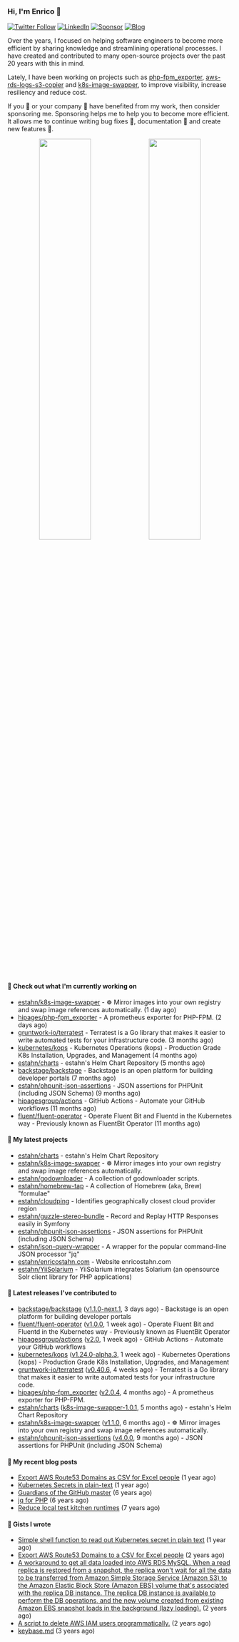 ### Hi, I'm Enrico 👋

[![Twitter Follow](https://img.shields.io/twitter/follow/estahn?color=green&logo=twitter&style=for-the-badge)](http://twitter.com/estahn)
[![LinkedIn](https://img.shields.io/badge/LinkedIn--%20?style=for-the-badge&logo=linkedin&color=green)](https://linkedin.com/in/enricostahn)
[![Sponsor](https://img.shields.io/github/sponsors/estahn?color=green&logo=github-sponsors&style=for-the-badge)](https://github.com/sponsors/estahn)
[![Blog](https://img.shields.io/badge/Blog--%20?style=for-the-badge&logo=blog&color=green)](https://enricotahn.com)

Over the years, I focused on helping software engineers to become more efficient by sharing knowledge and streamlining operational processes. I have created and contributed to many open-source projects over the past 20 years with this in mind.

Lately, I have been working on projects such as [php-fpm_exporter](https://github.com/hipages/php-fpm_exporter), [aws-rds-logs-s3-copier](https://github.com/hipagesgroup/aws-rds-logs-s3-copier) and [k8s-image-swapper](https://github.com/estahn/k8s-image-swapper), to improve visibility, increase resiliency and reduce cost.

If you :bust_in_silhouette: or your company :office: have benefited from my work, then consider sponsoring me. Sponsoring helps me to help you to become more efficient. It allows me to continue writing bug fixes :bug:, documentation :memo: and create new features :unicorn:.

<p align="center">
  <img width="48%" src="https://github-readme-stats.vercel.app/api?username=estahn&show_icons=true&theme=default" />
  <img width="48%" src="https://github-readme-streak-stats.herokuapp.com/?user=estahn&theme=default" />
</p>

#### 👷 Check out what I'm currently working on

- [estahn/k8s-image-swapper](https://github.com/estahn/k8s-image-swapper) - :wheel_of_dharma: Mirror images into your own registry and swap image references automatically. (1 day ago)
- [hipages/php-fpm_exporter](https://github.com/hipages/php-fpm_exporter) - A prometheus exporter for PHP-FPM. (2 days ago)
- [gruntwork-io/terratest](https://github.com/gruntwork-io/terratest) -  Terratest is a Go library that makes it easier to write automated tests for your infrastructure code. (3 months ago)
- [kubernetes/kops](https://github.com/kubernetes/kops) - Kubernetes Operations (kops) - Production Grade K8s Installation, Upgrades, and Management (4 months ago)
- [estahn/charts](https://github.com/estahn/charts) - estahn&#39;s Helm Chart Repository (5 months ago)
- [backstage/backstage](https://github.com/backstage/backstage) - Backstage is an open platform for building developer portals (7 months ago)
- [estahn/phpunit-json-assertions](https://github.com/estahn/phpunit-json-assertions) - JSON assertions for PHPUnit (including JSON Schema) (9 months ago)
- [hipagesgroup/actions](https://github.com/hipagesgroup/actions) - GitHub Actions - Automate your GitHub workflows (11 months ago)
- [fluent/fluent-operator](https://github.com/fluent/fluent-operator) - Operate Fluent Bit and Fluentd in the Kubernetes way - Previously known as FluentBit Operator (11 months ago)

#### 🌱 My latest projects

- [estahn/charts](https://github.com/estahn/charts) - estahn&#39;s Helm Chart Repository
- [estahn/k8s-image-swapper](https://github.com/estahn/k8s-image-swapper) - :wheel_of_dharma: Mirror images into your own registry and swap image references automatically.
- [estahn/godownloader](https://github.com/estahn/godownloader) - A collection of godownloader scripts.
- [estahn/homebrew-tap](https://github.com/estahn/homebrew-tap) - A collection of Homebrew (aka, Brew) &#34;formulae&#34;
- [estahn/cloudping](https://github.com/estahn/cloudping) - Identifies geographically closest cloud provider region
- [estahn/guzzle-stereo-bundle](https://github.com/estahn/guzzle-stereo-bundle) - Record and Replay HTTP Responses easily in Symfony
- [estahn/phpunit-json-assertions](https://github.com/estahn/phpunit-json-assertions) - JSON assertions for PHPUnit (including JSON Schema)
- [estahn/json-query-wrapper](https://github.com/estahn/json-query-wrapper) - A wrapper for the popular command-line JSON processor &#34;jq&#34;
- [estahn/enricostahn.com](https://github.com/estahn/enricostahn.com) - Website enricostahn.com
- [estahn/YiiSolarium](https://github.com/estahn/YiiSolarium) - YiiSolarium integrates Solarium (an opensource Solr client library for PHP applications)

#### 🔭 Latest releases I've contributed to

- [backstage/backstage](https://github.com/backstage/backstage) ([v1.1.0-next.1](https://github.com/backstage/backstage/releases/tag/v1.1.0-next.1), 3 days ago) - Backstage is an open platform for building developer portals
- [fluent/fluent-operator](https://github.com/fluent/fluent-operator) ([v1.0.0](https://github.com/fluent/fluent-operator/releases/tag/v1.0.0), 1 week ago) - Operate Fluent Bit and Fluentd in the Kubernetes way - Previously known as FluentBit Operator
- [hipagesgroup/actions](https://github.com/hipagesgroup/actions) ([v2.0](https://github.com/hipagesgroup/actions/releases/tag/v2.0), 1 week ago) - GitHub Actions - Automate your GitHub workflows
- [kubernetes/kops](https://github.com/kubernetes/kops) ([v1.24.0-alpha.3](https://github.com/kubernetes/kops/releases/tag/v1.24.0-alpha.3), 1 week ago) - Kubernetes Operations (kops) - Production Grade K8s Installation, Upgrades, and Management
- [gruntwork-io/terratest](https://github.com/gruntwork-io/terratest) ([v0.40.6](https://github.com/gruntwork-io/terratest/releases/tag/v0.40.6), 4 weeks ago) -  Terratest is a Go library that makes it easier to write automated tests for your infrastructure code.
- [hipages/php-fpm_exporter](https://github.com/hipages/php-fpm_exporter) ([v2.0.4](https://github.com/hipages/php-fpm_exporter/releases/tag/v2.0.4), 4 months ago) - A prometheus exporter for PHP-FPM.
- [estahn/charts](https://github.com/estahn/charts) ([k8s-image-swapper-1.0.1](https://github.com/estahn/charts/releases/tag/k8s-image-swapper-1.0.1), 5 months ago) - estahn&#39;s Helm Chart Repository
- [estahn/k8s-image-swapper](https://github.com/estahn/k8s-image-swapper) ([v1.1.0](https://github.com/estahn/k8s-image-swapper/releases/tag/v1.1.0), 6 months ago) - :wheel_of_dharma: Mirror images into your own registry and swap image references automatically.
- [estahn/phpunit-json-assertions](https://github.com/estahn/phpunit-json-assertions) ([v4.0.0](https://github.com/estahn/phpunit-json-assertions/releases/tag/v4.0.0), 9 months ago) - JSON assertions for PHPUnit (including JSON Schema)

#### 📜 My recent blog posts

- [Export AWS Route53 Domains as CSV for Excel people](https://enricostahn.com/post/export-route53-domains-to-csv/) (1 year ago)
- [Kubernetes Secrets in plain-text](https://enricostahn.com/post/kubernetes-secrets-in-plaintext/) (1 year ago)
- [Guardians of the GitHub master](https://enricostahn.com/post/2016-03-27-guardians-of-the-github-master/) (6 years ago)
- [jq for PHP](https://enricostahn.com/post/2016-03-05-jq-for-php/) (6 years ago)
- [Reduce local test kitchen runtimes](https://enricostahn.com/post/2015-03-17-reduce-local-test-kitchen-runtimes/) (7 years ago)

#### 📓 Gists I wrote

- [Simple shell function to read out Kubernetes secret in plain text](https://gist.github.com/6b8cfac387ffacc8738cbe2ffb675932) (1 year ago)
- [Export AWS Route53 Domains to a CSV for Excel people](https://gist.github.com/33ee9f0ecede6416a168489a7a24ee24) (2 years ago)
- [A workaround to get all data loaded into AWS RDS MySQL. When a read replica is restored from a snapshot, the replica won&#39;t wait for all the data to be transferred from Amazon Simple Storage Service (Amazon S3) to the Amazon Elastic Block Store (Amazon EBS) volume that&#39;s associated with the replica DB instance. The replica DB instance is available to perform the DB operations, and the new volume created from existing Amazon EBS snapshot loads in the background (lazy loading).](https://gist.github.com/8f829cec789ebe5800e99d2dc83ead1b) (2 years ago)
- [A script to delete AWS IAM users programmatically.](https://gist.github.com/b93d19f117a1b0cca90bc4567770c042) (2 years ago)
- [keybase.md](https://gist.github.com/0cdc98675842cd56b573eb431a6bf961) (3 years ago)
